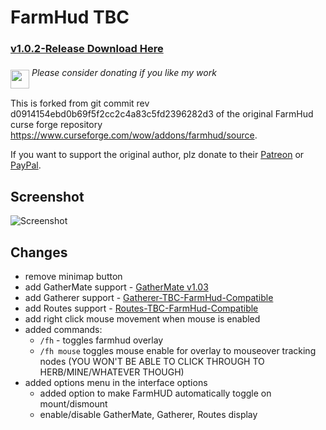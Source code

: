 # FarmHud TBC

### [v1.0.2-Release Download Here](https://github.com/XiconQoo/FarmHud-TBC/releases/download/v1.0-Release/FarmHud-TBC-v1.0-Release.zip)

###### <a target="_blank" rel="noopener noreferrer" href="https://www.paypal.me/xiconqoo/10"><img src="../readme-media/Paypal-Donate.png" height="30" style="margin-top:-30px;position:relative;top:20px;"></a> Please consider donating if you like my work

This is forked from git commit rev d0914154ebd0b69f5f2cc2c4a83c5fd2396282d3 of the original  FarmHud curse forge repository https://www.curseforge.com/wow/addons/farmhud/source.

If you want to support the original author, plz donate to their [Patreon](https://www.patreon.com/bePatron?u=12558524) or [PayPal](https://www.curseforge.com/linkout?remoteUrl=https://www.paypal.com/cgi-bin/webscr?return=https://www.curseforge.com/members/hizuro/projects&cancel_return=https://www.curseforge.com/members/hizuro/projects&item_name=Hizuros+AddOns+on+curseforge&cn=Add+special+instructions+to+the+addon+author()&business=paypal@hizuro.de&bn=PP-DonationsBF:btn_donateCC_LG.gif:NonHosted&lc=US&cmd=_donations&rm=1&no_shipping=1&currency_code=EUR).

## Screenshot

![Screenshot](../readme-media/screenshot/sample.jpg)

## Changes

- remove minimap button
- add GatherMate support - [GatherMate v1.03](https://www.wowace.com/projects/gathermate/files/201533)
- add Gatherer support - [Gatherer-TBC-FarmHud-Compatible](https://github.com/XiconQoo/Gatherer-TBC-FarmHud-Compatible)
- add Routes support - [Routes-TBC-FarmHud-Compatible](https://github.com/XiconQoo/Routes-TBC-FarmHud-Compatible)
- add right click mouse movement when mouse is enabled
- added commands:
    - `/fh` - toggles farmhud overlay
    - `/fh mouse` toggles mouse enable for overlay to mouseover tracking nodes (YOU WON'T BE ABLE TO CLICK THROUGH TO HERB/MINE/WHATEVER THOUGH)
- added options menu in the interface options
    - added option to make FarmHUD automatically toggle on mount/dismount
    - enable/disable GatherMate, Gatherer, Routes display